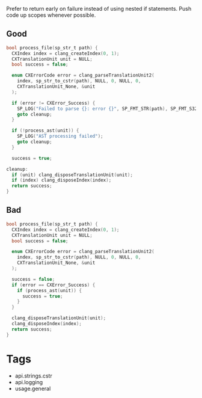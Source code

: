 Prefer to return early on failure instead of using nested if statements. Push code up scopes whenever possible.

## Good
```c
bool process_file(sp_str_t path) {
  CXIndex index = clang_createIndex(0, 1);
  CXTranslationUnit unit = NULL;
  bool success = false;

  enum CXErrorCode error = clang_parseTranslationUnit2(
    index, sp_str_to_cstr(path), NULL, 0, NULL, 0,
    CXTranslationUnit_None, &unit
  );

  if (error != CXError_Success) {
    SP_LOG("Failed to parse {}: error {}", SP_FMT_STR(path), SP_FMT_S32(error));
    goto cleanup;
  }

  if (!process_ast(unit)) {
    SP_LOG("AST processing failed");
    goto cleanup;
  }

  success = true;

cleanup:
  if (unit) clang_disposeTranslationUnit(unit);
  if (index) clang_disposeIndex(index);
  return success;
}
```

## Bad
```c
bool process_file(sp_str_t path) {
  CXIndex index = clang_createIndex(0, 1);
  CXTranslationUnit unit = NULL;
  bool success = false;

  enum CXErrorCode error = clang_parseTranslationUnit2(
    index, sp_str_to_cstr(path), NULL, 0, NULL, 0,
    CXTranslationUnit_None, &unit
  );

  success = false;
  if (error == CXError_Success) {
    if (process_ast(unit)) {
      success = true;
    }
  }

  clang_disposeTranslationUnit(unit);
  clang_disposeIndex(index);
  return success;
}
```

# Tags
- api.strings.cstr
- api.logging
- usage.general

